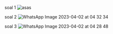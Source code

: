 soal 1
![asas](https://user-images.githubusercontent.com/94116594/229314527-7511799c-2c8d-48d8-8b9d-1bfc7e1a6054.jpeg)

soal 2
![WhatsApp Image 2023-04-02 at 04 32 34](https://user-images.githubusercontent.com/94116594/229314542-4b592632-bdae-4883-b6fc-8faac20dffd9.jpeg)

soal 3
![WhatsApp Image 2023-04-02 at 04 28 48](https://user-images.githubusercontent.com/94116594/229314553-f4b63f5f-ccb3-4b6b-ac16-815b7ee592e8.jpeg)
